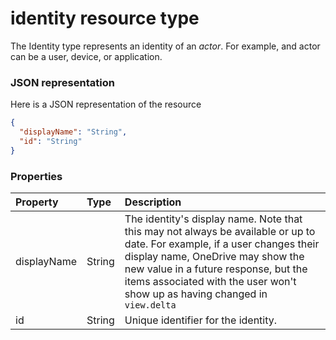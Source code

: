 # identity resource type

The Identity type represents an identity of an _actor_. For example, and actor can be a user, device, or application.  

### JSON representation

Here is a JSON representation of the resource

```json
{
  "displayName": "String",
  "id": "String"
}

```
### Properties
| Property	   | Type	|Description|
|:---------------|:--------|:----------|
|displayName|String|The identity's display name. Note that this may not always be available or up to date. For example, if a user changes their display name, OneDrive may show the new value in a future response, but the items associated with the user won't show up as having changed in `view.delta`|
|id|String|Unique identifier for the identity.|

<!-- uuid: 7117c824-75f2-40ac-8033-f7b1404cae90
2015-10-09 17:14:36 UTC -->
